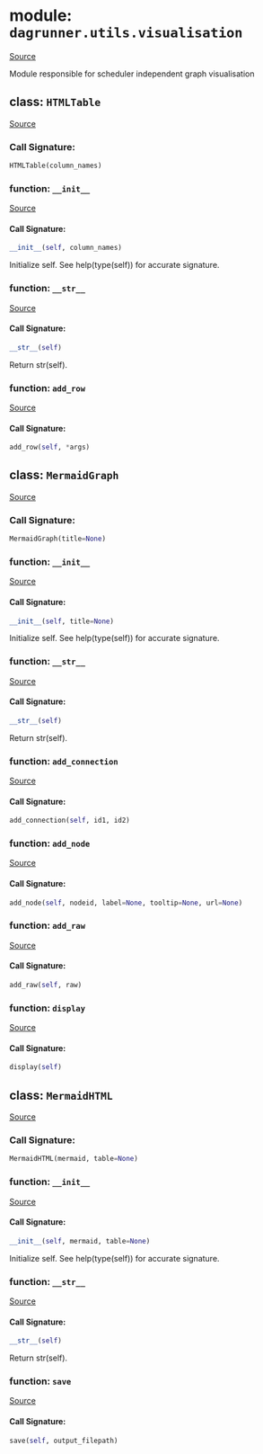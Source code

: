 # module: `dagrunner.utils.visualisation`

[Source](../dagrunner/utils/visualisation.py#L0)

Module responsible for scheduler independent graph visualisation

## class: `HTMLTable`

[Source](../dagrunner/utils/visualisation.py#L18)

### Call Signature:

```python
HTMLTable(column_names)
```

### function: `__init__`

[Source](../dagrunner/utils/visualisation.py#L27)

#### Call Signature:

```python
__init__(self, column_names)
```

Initialize self.  See help(type(self)) for accurate signature.

### function: `__str__`

[Source](../dagrunner/utils/visualisation.py#L39)

#### Call Signature:

```python
__str__(self)
```

Return str(self).

### function: `add_row`

[Source](../dagrunner/utils/visualisation.py#L34)

#### Call Signature:

```python
add_row(self, *args)
```

## class: `MermaidGraph`

[Source](../dagrunner/utils/visualisation.py#L45)

### Call Signature:

```python
MermaidGraph(title=None)
```

### function: `__init__`

[Source](../dagrunner/utils/visualisation.py#L52)

#### Call Signature:

```python
__init__(self, title=None)
```

Initialize self.  See help(type(self)) for accurate signature.

### function: `__str__`

[Source](../dagrunner/utils/visualisation.py#L76)

#### Call Signature:

```python
__str__(self)
```

Return str(self).

### function: `add_connection`

[Source](../dagrunner/utils/visualisation.py#L73)

#### Call Signature:

```python
add_connection(self, id1, id2)
```

### function: `add_node`

[Source](../dagrunner/utils/visualisation.py#L59)

#### Call Signature:

```python
add_node(self, nodeid, label=None, tooltip=None, url=None)
```

### function: `add_raw`

[Source](../dagrunner/utils/visualisation.py#L56)

#### Call Signature:

```python
add_raw(self, raw)
```

### function: `display`

[Source](../dagrunner/utils/visualisation.py#L79)

#### Call Signature:

```python
display(self)
```

## class: `MermaidHTML`

[Source](../dagrunner/utils/visualisation.py#L112)

### Call Signature:

```python
MermaidHTML(mermaid, table=None)
```

### function: `__init__`

[Source](../dagrunner/utils/visualisation.py#L322)

#### Call Signature:

```python
__init__(self, mermaid, table=None)
```

Initialize self.  See help(type(self)) for accurate signature.

### function: `__str__`

[Source](../dagrunner/utils/visualisation.py#L325)

#### Call Signature:

```python
__str__(self)
```

Return str(self).

### function: `save`

[Source](../dagrunner/utils/visualisation.py#L330)

#### Call Signature:

```python
save(self, output_filepath)
```

